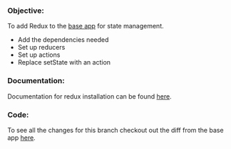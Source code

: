 ### Objective:
To add Redux to the [base app]() for state management.
* Add the dependencies needed
* Set up reducers
* Set up actions
* Replace setState with an action

### Documentation:
Documentation for redux installation can be found [here](https://github.com/reduxjs/redux#installation).

### Code:
To see all the changes for this branch checkout out the diff from the base app [here](https://github.com/jks8787/jks8787-todo-app/pull/17/files).
